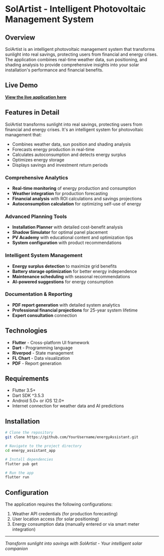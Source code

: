 # SolArtist - Intelligent Photovoltaic Management System

## Overview

SolArtist is an intelligent photovoltaic management system that transforms sunlight into real savings, protecting users from financial and energy crises. The application combines real-time weather data, sun positioning, and shading analysis to provide comprehensive insights into your solar installation's performance and financial benefits.

## Live Demo

**[View the live application here](https://energist155.web.app/)**

## Features in Detail

SolArtist transforms sunlight into real savings, protecting users from financial and energy crises. It's an intelligent system for photovoltaic management that:

- Combines weather data, sun position and shading analysis
- Forecasts energy production in real-time
- Calculates autoconsumption and detects energy surplus
- Optimizes energy storage
- Displays savings and investment return periods

### Comprehensive Analytics
- **Real-time monitoring** of energy production and consumption
- **Weather integration** for production forecasting
- **Financial analysis** with ROI calculations and savings projections
- **Autoconsumption calculation** for optimizing self-use of energy

### Advanced Planning Tools
- **Installation Planner** with detailed cost-benefit analysis
- **Shadow Simulator** for optimal panel placement
- **PV Academy** with educational content and optimization tips
- **System configuration** with product recommendations

### Intelligent System Management
- **Energy surplus detection** to maximize grid benefits
- **Battery storage optimization** for better energy independence
- **Maintenance scheduling** with seasonal recommendations
- **AI-powered suggestions** for energy consumption

### Documentation & Reporting
- **PDF report generation** with detailed system analytics
- **Professional financial projections** for 25-year system lifetime
- **Expert consultation** connection

## Technologies

- **Flutter** - Cross-platform UI framework
- **Dart** - Programming language
- **Riverpod** - State management
- **FL Chart** - Data visualization
- **PDF** - Report generation

## Requirements

- Flutter 3.5+
- Dart SDK ^3.5.3
- Android 5.0+ or iOS 12.0+
- Internet connection for weather data and AI predictions

## Installation

```bash
# Clone the repository
git clone https://github.com/YourUsername/energyAssistant.git

# Navigate to the project directory
cd energy_assistant_app

# Install dependencies
flutter pub get

# Run the app
flutter run
```

## Configuration

The application requires the following configurations:

1. Weather API credentials (for production forecasting)
2. User location access (for solar positioning)
3. Energy consumption data (manually entered or via smart meter integration)

---

*Transform sunlight into savings with SolArtist - Your intelligent solar companion*
